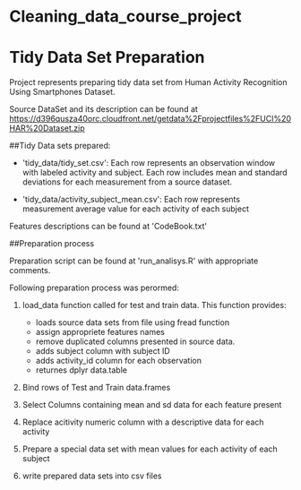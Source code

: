 # Cleaning_data_course_project

Tidy Data Set Preparation
=================

Project represents preparing tidy data set from Human Activity Recognition Using Smartphones Dataset. 

Source DataSet and its description can be found at https://d396qusza40orc.cloudfront.net/getdata%2Fprojectfiles%2FUCI%20HAR%20Dataset.zip

##Tidy Data sets prepared:

- 'tidy_data/tidy_set.csv': Each row represents an observation window with labeled activity and subject. Each row includes mean and standard deviations for each measurement from a source dataset. 

- 'tidy_data/activity_subject_mean.csv': Each row represents measurement average value for each activity of each subject

Features descriptions can be found at 'CodeBook.txt'

##Preparation process

Preparation script can be found at 'run_analisys.R' with appropriate comments.


Following preparation process was perormed:
 
 1) load_data function called for test and train data.
 This function provides:
  
    - loads source data sets from file using fread function
    - assign appropriete features names
    - remove duplicated columns presented in source data.
    - adds subject column with subject ID
    - adds activity_id column for each observation
    - returnes dplyr data.table
  
  2) Bind rows of Test and Train data.frames 
  
  3) Select Columns containing mean and sd data for each feature present
  
  4) Replace acitivity numeric column with a descriptive data for each activity
  
  5) Prepare a special data set with mean values for each activity of each subject
  
  6) write prepared data sets into csv files
  

    
